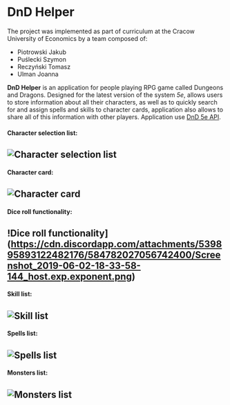 # DnD Helper

The project was implemented as part of curriculum at the Cracow University of Economics by a team composed of:
* Piotrowski Jakub
* Puślecki Szymon
* Reczyński Tomasz
* Ulman Joanna

**DnD Helper** is an application for people playing RPG game called Dungeons and Dragons. Designed for the latest version of the system *5e*, allows users to store information about all their characters, as well as to quickly search for and assign spells and skills to character cards, application also allows to share all of this information with other players. Application use [DnD 5e API](http://www.dnd5eapi.co/).

#### Character selection list:
![Character selection list](https://cdn.discordapp.com/attachments/539895893122482176/584782025668689940/Screenshot_2019-06-02-18-33-54-202_host.exp.exponent.png)
---
#### Character card:
![Character card](https://cdn.discordapp.com/attachments/539895893122482176/584784687537324033/Screenshot_2019-06-02-18-45-26-012_host.exp.exponent.png)
---
#### Dice roll functionality:
!Dice roll functionality](https://cdn.discordapp.com/attachments/539895893122482176/584782027056742400/Screenshot_2019-06-02-18-33-58-144_host.exp.exponent.png)
---
#### Skill list:
![Skill list](https://cdn.discordapp.com/attachments/539895893122482176/584782025064448001/Screenshot_2019-06-02-18-34-01-589_host.exp.exponent.png)
---
#### Spells list:
![Spells list](https://cdn.discordapp.com/attachments/539895893122482176/584782026352230460/Screenshot_2019-06-02-18-34-04-195_host.exp.exponent.png)
---
#### Monsters list:
![Monsters list](https://cdn.discordapp.com/attachments/539895893122482176/584782025668689944/Screenshot_2019-06-02-18-34-06-828_host.exp.exponent.png)
---
